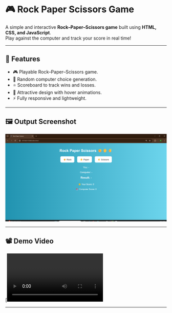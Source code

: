 # 🎮 Rock Paper Scissors Game

A simple and interactive **Rock–Paper–Scissors game** built using **HTML, CSS, and JavaScript**.  
Play against the computer and track your score in real time!  

---

## 🚀 Features
- 🎮 Playable Rock–Paper–Scissors game.  
- 🤖 Random computer choice generation.  
- ⭐ Scoreboard to track wins and losses.  
- 🎨 Attractive design with hover animations.  
- ⚡ Fully responsive and lightweight.

---

## 🖼️ Output Screenshot
![Game Screenshot](output.png)

---
## 📽️ Demo Video
[![Watch Demo](demo.mp4)

---

